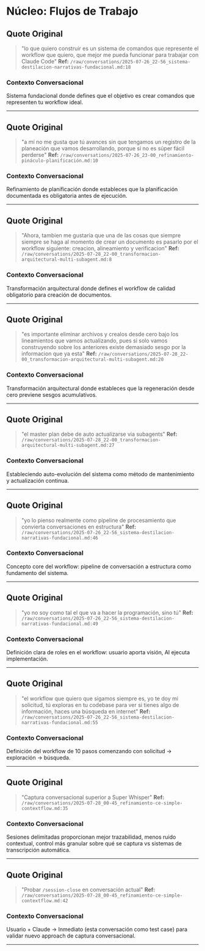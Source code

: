 # Núcleo: Flujos de Trabajo

## Quote Original
> "lo que quiero construir es un sistema de comandos que represente el workflow que quiero, que mejor me pueda funcionar para trabajar con Claude Code"
**Ref:** `/raw/conversations/2025-07-26_22-56_sistema-destilacion-narrativas-fundacional.md:18`

### Contexto Conversacional
Sistema fundacional donde defines que el objetivo es crear comandos que representen tu workflow ideal.

---

## Quote Original
> "a mí no me gusta que tú avances sin que tengamos un registro de la planeación que vamos desarrollando, porque si no es súper fácil perderse"
**Ref:** `/raw/conversations/2025-07-26_23-00_refinamiento-pináculo-planificación.md:10`

### Contexto Conversacional
Refinamiento de planificación donde estableces que la planificación documentada es obligatoria antes de ejecución.

---

## Quote Original
> "Ahora, tambien me gustaria que una de las cosas que siempre siempre se haga al momento de crear un documento es pasarlo por el workflow siguiente: creacion, alineamiento y verificacion"
**Ref:** `/raw/conversations/2025-07-28_22-00_transformacion-arquitectural-multi-subagent.md:8`

### Contexto Conversacional
Transformación arquitectural donde defines el workflow de calidad obligatorio para creación de documentos.

---

## Quote Original
> "es importante eliminar archivos y crealos desde cero bajo los lineamientos que vamos actualizando, pues si solo vamos construyendo sobre los anteriores existe demasiado sesgo por la informacion que ya esta"
**Ref:** `/raw/conversations/2025-07-28_22-00_transformacion-arquitectural-multi-subagent.md:20`

### Contexto Conversacional
Transformación arquitectural donde estableces que la regeneración desde cero previene sesgos acumulativos.

---

## Quote Original
> "el master plan debe de auto actualizarse via subagents"
**Ref:** `/raw/conversations/2025-07-28_22-00_transformacion-arquitectural-multi-subagent.md:27`

### Contexto Conversacional
Estableciendo auto-evolución del sistema como método de mantenimiento y actualización continua.

---

## Quote Original
> "yo lo pienso realmente como pipeline de procesamiento que convierta conversaciones en estructura"
**Ref:** `/raw/conversations/2025-07-26_22-56_sistema-destilacion-narrativas-fundacional.md:46`

### Contexto Conversacional
Concepto core del workflow: pipeline de conversación a estructura como fundamento del sistema.

---

## Quote Original
> "yo no soy como tal el que va a hacer la programación, sino tú"
**Ref:** `/raw/conversations/2025-07-26_22-56_sistema-destilacion-narrativas-fundacional.md:49`

### Contexto Conversacional
Definición clara de roles en el workflow: usuario aporta visión, AI ejecuta implementación.

---

## Quote Original
> "el workflow que quiero que sigamos siempre es, yo te doy mi solicitud, tú exploras en tu codebase para ver si tienes algo de información, haces una búsqueda en internet"
**Ref:** `/raw/conversations/2025-07-26_22-56_sistema-destilacion-narrativas-fundacional.md:55`

### Contexto Conversacional
Definición del workflow de 10 pasos comenzando con solicitud → exploración → búsqueda.

---

## Quote Original
> "Captura conversacional superior a Super Whisper"
**Ref:** `/raw/conversations/2025-07-28_00-45_refinamiento-ce-simple-contextflow.md:35`

### Contexto Conversacional
Sesiones delimitadas proporcionan mejor trazabilidad, menos ruido contextual, control más granular sobre qué se captura vs sistemas de transcripción automática.

---

## Quote Original
> "Probar `/session-close` en conversación actual"
**Ref:** `/raw/conversations/2025-07-28_00-45_refinamiento-ce-simple-contextflow.md:42`

### Contexto Conversacional
Usuario + Claude → Inmediato (esta conversación como test case) para validar nuevo approach de captura conversacional.

---